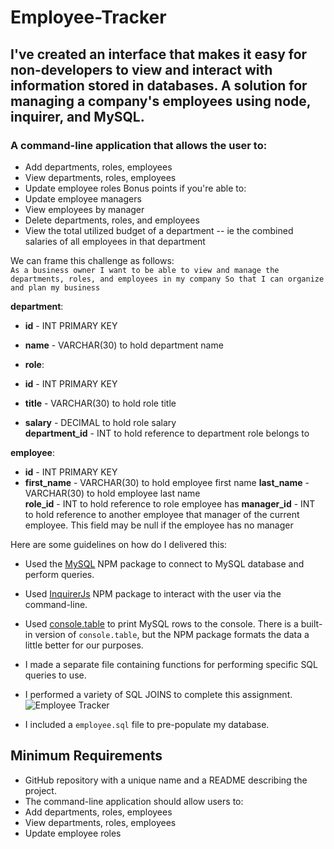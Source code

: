 # Employee-Tracker

## I've created an interface that makes it easy for non-developers to view and interact with information stored in databases. A solution for managing a company's employees using node, inquirer, and MySQL.

### A command-line application that allows the user to:

- Add departments, roles, employees
- View departments, roles, employees
- Update employee roles Bonus points if you're able to:
- Update employee managers
- View employees by manager
- Delete departments, roles, and employees
- View the total utilized budget of a department -- ie the combined salaries of all employees in that department

We can frame this challenge as follows:  
`As a business owner I want to be able to view and manage the departments, roles, and employees in my company So that I can organize and plan my business`

**department**:

- **id** - INT PRIMARY KEY
- **name** - VARCHAR(30) to hold department name

- **role**:
- **id** - INT PRIMARY KEY
- **title** - VARCHAR(30) to hold role title
- **salary** - DECIMAL to hold role salary  
  **department_id** - INT to hold reference to department role belongs to

**employee**:

- **id** - INT PRIMARY KEY
- **first_name** - VARCHAR(30) to hold employee first name
  **last_name** - VARCHAR(30) to hold employee last name  
  **role_id** - INT to hold reference to role employee has
  **manager_id** - INT to hold reference to another employee that manager of the current employee. This field may be null if the employee has no manager

Here are some guidelines on how do I delivered this:

- Used the [MySQL](https://www.npmjs.com/package/mysql) NPM package to connect to MySQL database and perform queries.
- Used [InquirerJs](https://www.npmjs.com/package/inquirer/v/0.2.3) NPM package to interact with the user via the command-line.
- Used [console.table](https://www.npmjs.com/package/console.table) to print MySQL rows to the console. There is a built-in version of `console.table`, but the NPM package formats the data a little better for our purposes.
- I made a separate file containing functions for performing specific SQL queries to use.
- I performed a variety of SQL JOINS to complete this assignment. ![Employee Tracker](Assets/employee-tracker.gif)

- I included a `employee.sql` file to pre-populate my database.

## Minimum Requirements

- GitHub repository with a unique name and a README describing the project.
- The command-line application should allow users to:
- Add departments, roles, employees
- View departments, roles, employees
- Update employee roles
